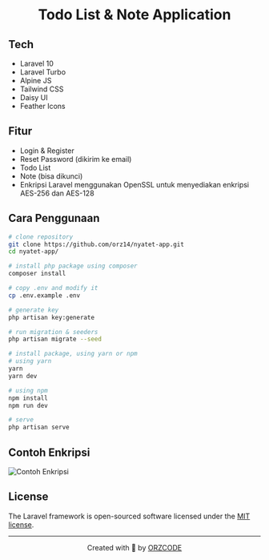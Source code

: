 <h1 align="center">Todo List & Note Application</h1>

## Tech

-   Laravel 10
-   Laravel Turbo
-   Alpine JS
-   Tailwind CSS
-   Daisy UI
-   Feather Icons

## Fitur

-   Login & Register
-   Reset Password (dikirim ke email)
-   Todo List
-   Note (bisa dikunci)
-   Enkripsi Laravel menggunakan OpenSSL untuk menyediakan enkripsi AES-256 dan AES-128

## Cara Penggunaan

```bash
# clone repository
git clone https://github.com/orz14/nyatet-app.git
cd nyatet-app/

# install php package using composer
composer install

# copy .env and modify it
cp .env.example .env

# generate key
php artisan key:generate

# run migration & seeders
php artisan migrate --seed

# install package, using yarn or npm
# using yarn
yarn
yarn dev

# using npm
npm install
npm run dev

# serve
php artisan serve
```

## Contoh Enkripsi

<img src="https://cdn.jsdelivr.net/gh/orz14/orzcode@main/img/contoh-enkripsi.png" alt="Contoh Enkripsi">

## License

The Laravel framework is open-sourced software licensed under the [MIT license](https://opensource.org/licenses/MIT).

---

<p align="center">Created with 💚 by <a href="https://orzproject.my.id" target="_blank">ORZCODE</a></p>
